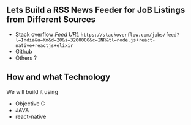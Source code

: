 ## Lets Build a RSS News Feeder for JoB Listings from Different Sources

* Stack overflow
*Feed URL*
`
https://stackoverflow.com/jobs/feed?l=India&u=Km&d=20&s=3200000&c=INR&tl=node.js+react-native+reactjs+elixir
`
* Github
* Others ?
## How and what Technology

We will build it using
* Objective C
* JAVA
* react-native

